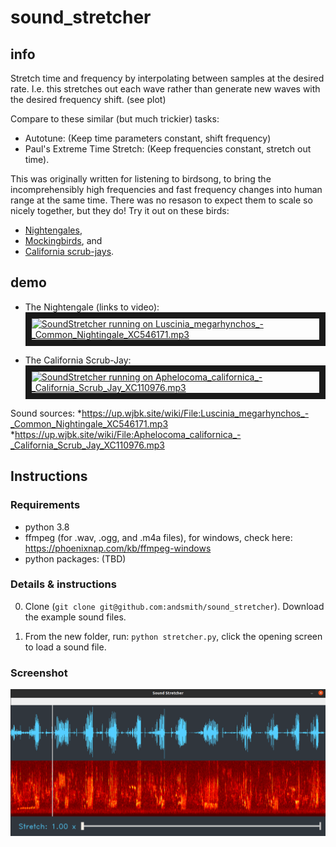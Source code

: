 # sound_stretcher
## info
Stretch time and frequency by interpolating between samples at the desired rate.  I.e. this stretches out each wave rather than generate new waves with the desired frequency shift.  (see plot)

Compare to these similar (but much trickier) tasks:

* Autotune:  (Keep time parameters constant, shift frequency)
* Paul's Extreme Time Stretch:  (Keep frequencies constant, stretch out time).


This was originally written for listening to birdsong, to bring the incomprehensibly high frequencies and fast frequency changes into human range at the same time.  There was no resason to expect them to scale so nicely together, but they do!  Try it out on these birds:

* [Nightengales](https://up.wjbk.site/w/index.php?title=Special:MediaSearch&search=nightengale&type=audio),
* [Mockingbirds](https://up.wjbk.site/w/index.php?title=Special:MediaSearch&search=mockingbird&type=audio), and
* [California scrub-jays](https://up.wjbk.site/w/index.php?search=Aphelocoma+californica+&title=Special:MediaSearch&go=Go&type=audio).
## demo

* The Nightengale (links to video):
<a href="http://www.youtube.com/watch?feature=player_embedded&v=3fiCv_KbzCg
" target="_blank"><img src="http://img.youtube.com/vi/3fiCv_KbzCg/0.jpg" 
alt="SoundStretcher running on Luscinia_megarhynchos_-_Common_Nightingale_XC546171.mp3" width="240" height="180" border="10" /></a>
  
* The California Scrub-Jay:
<a href="http://www.youtube.com/watch?feature=player_embedded&v=u6vhHYYjG5o
" target="_blank"><img src="http://img.youtube.com/vi/u6vhHYYjG5o/0.jpg" 
alt="SoundStretcher running on Aphelocoma_californica_-_California_Scrub_Jay_XC110976.mp3" width="240" height="180" border="10" /></a>

Sound sources:
 *https://up.wjbk.site/wiki/File:Luscinia_megarhynchos_-_Common_Nightingale_XC546171.mp3
 *https://up.wjbk.site/wiki/File:Aphelocoma_californica_-_California_Scrub_Jay_XC110976.mp3

## Instructions

### Requirements
 * python 3.8
 * ffmpeg (for .wav, .ogg, and .m4a files), for windows, check here: https://phoenixnap.com/kb/ffmpeg-windows
 * python packages:  (TBD)
 
### Details & instructions

0. Clone (`git clone git@github.com:andsmith/sound_stretcher`). Download the example sound files.

1. From the new folder, run:  `python stretcher.py`, click the opening screen to load a sound file.
### Screenshot
![Example from Luscinia_megarhynchos_-_Common_Nightingale_XC546171.mp3](https://github.com/andsmith/sound_stretcher/blob/main/screenshot.png)


